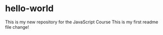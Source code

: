 # hello-world
This is my new repository for the JavaScript Course
This is my first readme file change!
